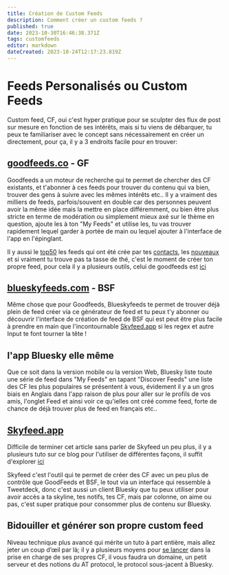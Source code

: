 ```yaml
---
title: Création de Custom Feeds
description: Comment créer un custom feeds ?
published: true
date: 2023-10-30T16:46:38.371Z
tags: customfeeds
editor: markdown
dateCreated: 2023-10-24T12:17:23.819Z
---
```


# Feeds Personalisés ou Custom Feeds

Custom feed, CF, oui c'est hyper pratique pour se sculpter des flux de post sur mesure en fonction de ses intérêts, mais si tu viens de débarquer, tu peux te familiariser avec le concept sans nécessairement en créer un directement, pour ça, il y a 3 endroits facile pour en trouver: 

## [goodfeeds.co](https://goodfeeds.co/all) - GF

Goodfeeds a un moteur de recherche qui te permet de chercher des CF existants, et t'abonner à ces feeds pour trouver du contenu qui va bien, trouver des gens à suivre avec les mêmes intérêts etc..
Il y a vraiment des milliers de feeds, parfois/souvent en double car des personnes peuvent avoir la même idée mais la mettre en place différemment, ou bien être plus stricte en terme de modération ou simplement mieux axé sur le thème en question, ajoute les à ton "My Feeds" et utilise les, tu vas trouver rapidement lequel garder à portée de main ou lequel ajouter à l'interface de l'app en l'épinglant. 

Il y aussi le [top50](https://goodfeeds.co/all?p=1) les feeds qui ont été crée par tes [contacts](https://goodfeeds.co/friends), les [nouveaux](https://goodfeeds.co/newest) et si vraiment tu trouve pas ta tasse de thé, c'est le moment de créer ton propre feed, pour cela il y a plusieurs outils, celui de goodfeeds est [ici](https://track.goodfeeds.co/)

## [blueskyfeeds.com](https://blueskyfeeds.com/) - BSF

Même chose que pour Goodfeeds, Blueskyfeeds te permet de trouver déjà plein de feed créer via ce générateur de feed et tu peux t'y abonner ou découvrir l'interface de création de feed de BSF qui est peut être plus facile à prendre en main que l'incontournable [Skyfeed.app](https://skyfeed.app) si les regex et autre Input te font tourner la tête !

## l'app Bluesky elle même

  Que ce soit dans la version mobile ou la version Web, Bluesky liste toute une série de feed dans "My Feeds" en tapant "Discover Feeds" une liste des CF les plus populaires se présentent à vous, évidement il y a un gros biais en Anglais dans l'app raison de plus pour aller sur le profils de vos amis, l'onglet Feed et ainsi voir ce qu'ielles ont créé comme feed, forte de chance de déjà trouver plus de feed en français etc..

## [Skyfeed.app](https://Skyfeed.app)

Difficile de terminer cet article sans parler de Skyfeed un peu plus, il y a plusieurs tuto sur ce blog pour l'utiliser de différentes façons, il suffit d'explorer [ici](https://blog.skyfleet.blue/categories/tutos/)

Skyfeed c'est l'outil qui te permet de créer des CF avec un peu plus de contrôle que GoodFeeds et BSF, le tout via un interface qui ressemble à Tweetdeck, donc c'est aussi un client Bluesky que tu peux utiliser pour avoir accès a ta skyline, tes notifs, tes CF, mais par colonne, on aime ou pas, c'est super pratique pour consommer plus de contenu sur Bluesky. 

## Bidouiller et générer son propre custom feed
Niveau technique plus avancé qui mérite un tuto à part entière, mais allez jeter un coup d’œil par là; il y a plusieurs moyens pour [se lancer](https://blog.skyfleet.blue/2023/09/03/github-repositories-to.html) dans la prise en charge de ses propres CF, il vous faudra un domaine, un petit serveur et des notions du AT protocol, le protocol sous-jacent à Bluesky. 